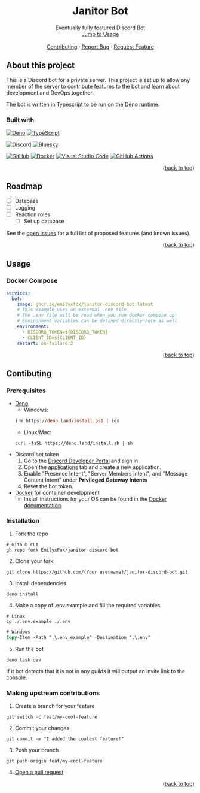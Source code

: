 <a id="readme-top"></a>

<div align="center">
    <h1>Janitor Bot</h1>
    <p>
      Eventually fully featured Discord Bot
      <br>
      <a href="#usage">Jump to Usage</a>
      <br>
      <br>
      <a href="#usage">Contributing</a>
      &middot;
      <a href="../../issues/new?labels=bug&template=bug-report.md">Report Bug</a>
      &middot;
      <a href="../../issues/new?labels=enhancement&template=feature-request.md">Request Feature</a>
    </p>
</div>

## About this project
This is a Discord bot for a private server. This project is set up to allow any member of the server to contribute features to the bot and learn about development and DevOps together.

The bot is written in Typescript to be run on the Deno runtime.

### Built with
[![Deno](https://img.shields.io/badge/Deno-000?logo=deno&logoColor=fff)](https://deno.com/)
[![TypeScript](https://img.shields.io/badge/TypeScript-3178C6?logo=typescript&logoColor=fff)](https://www.typescriptlang.org/)


[![Discord](https://img.shields.io/badge/Discord-%235865F2.svg?&logo=discord&logoColor=white)](https://discord.gg/)
[![Bluesky](https://img.shields.io/badge/Bluesky-0285FF?logo=bluesky&logoColor=fff)](https://bsky.app/)


[![GitHub](https://img.shields.io/badge/GitHub-%23121011.svg?logo=github&logoColor=white)](/.github/)
[![Docker](https://img.shields.io/badge/Docker-2496ED?logo=docker&logoColor=fff)](/Dockerfile)
[![Visual Studio Code](https://custom-icon-badges.demolab.com/badge/Visual%20Studio%20Code-0078d7.svg?logo=vsc&logoColor=white)](/.vscode/)
[![GitHub Actions](https://img.shields.io/badge/GitHub_Actions-2088FF?logo=github-actions&logoColor=white)](/.github/workflows/)

<p align="right">(<a href="#readme-top">back to top</a>)</p>

## Roadmap

- [ ] Database
- [ ] Logging
- [ ] Reaction roles
  - [ ] Set up database

See the [open issues](../../issues) for a full list of proposed features (and known issues).

<p align="right">(<a href="#readme-top">back to top</a>)</p>

## Usage

### Docker Compose
```yaml
services:
  bot:
    image: ghcr.io/emilyxfox/janitor-discord-bot:latest
    # This example uses an external .env file.
    # The .env file will be read when you run docker compose up
    # Environment variables can be defined directly here as well
    environment:
      - DISCORD_TOKEN=${DISCORD_TOKEN}
      - CLIENT_ID=${CLIENT_ID}
    restart: on-failure:3
```

<p align="right">(<a href="#readme-top">back to top</a>)</p>

## Contibuting

### Prerequisites
* [Deno](https://deno.com/)
  * Windows:
  ```ps
  irm https://deno.land/install.ps1 | iex
  ```
  * Linux/Mac:
  ```shell
  curl -fsSL https://deno.land/install.sh | sh
  ```
* Discord bot token
  1. Go to the [Discord Developer Portal](https://discord.dev/) and sign in.
  2. Open the [applications](https://discord.com/developers/applications) tab and create a new application.
  3. Enable "Presence Intent", "Server Members Intent", and "Message Content Intent" under **Privileged Gateway Intents**
  4. Reset the bot token.
* [Docker](https://www.docker.com/) for container development
  * Install instructions for your OS can be found in the [Docker documentation](https://docs.docker.com/get-started/get-docker/).


### Installation

1. Fork the repo
```shell
# Github CLI
gh repo fork EmilyxFox/janitor-discord-bot
```
2. Clone your fork
```shell
git clone https://github.com/{Your username}/janitor-discord-bot.git
```
3. Install dependencies
```shell
deno install
```
4. Make a copy of .env.example and fill the required variables
```shell
# Linux
cp ./.env.example ./.env
```
```ps
# Windows
Copy-Item -Path ".\.env.example" -Destination ".\.env"
```
5. Run the bot
```shell
deno task dev
```
If it bot detects that it is not in any guilds it will output an invite link to the console.

### Making upstream contributions
1. Create a branch for your feature
```shell
git switch -c feat/my-cool-feature
```
2. Commit your changes
```shell
git commit -m "I added the coolest feature!"
```
3. Push your branch
```shell
git push origin feat/my-cool-feature
```
4. [Open a pull request](https://github.com/EmilyxFox/janitor-discord-bot/pulls)

<p align="right">(<a href="#readme-top">back to top</a>)</p>
